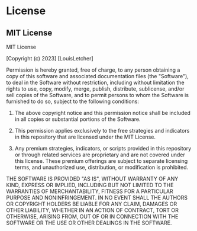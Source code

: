 # License

## MIT License

MIT License

[Copyright (c) 2023] [LouisLetcher]

Permission is hereby granted, free of charge, to any person obtaining a copy of this software and associated documentation files (the "Software"), to deal in the Software without restriction, including without limitation the rights to use, copy, modify, merge, publish, distribute, sublicense, and/or sell copies of the Software, and to permit persons to whom the Software is furnished to do so, subject to the following conditions:

1. The above copyright notice and this permission notice shall be included in all copies or substantial portions of the Software.

2. This permission applies exclusively to the free strategies and indicators in this repository that are licensed under the MIT License.

3. Any premium strategies, indicators, or scripts provided in this repository or through related services are proprietary and are not covered under this license. These premium offerings are subject to separate licensing terms, and unauthorized use, distribution, or modification is prohibited.

THE SOFTWARE IS PROVIDED "AS IS", WITHOUT WARRANTY OF ANY KIND, EXPRESS OR IMPLIED, INCLUDING BUT NOT LIMITED TO THE WARRANTIES OF MERCHANTABILITY, FITNESS FOR A PARTICULAR PURPOSE AND NONINFRINGEMENT. IN NO EVENT SHALL THE AUTHORS OR COPYRIGHT HOLDERS BE LIABLE FOR ANY CLAIM, DAMAGES OR OTHER LIABILITY, WHETHER IN AN ACTION OF CONTRACT, TORT OR OTHERWISE, ARISING FROM, OUT OF OR IN CONNECTION WITH THE SOFTWARE OR THE USE OR OTHER DEALINGS IN THE SOFTWARE.
